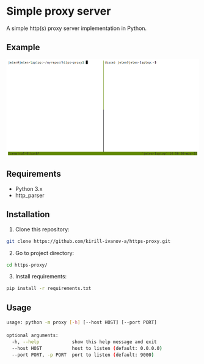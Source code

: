 # Simple proxy server
A simple http(s) proxy server implementation in Python.
## Example

![](https://github.com/kirill-ivanov-a/https-proxy/blob/main/examples/httpbin.gif)
## Requirements
- Python 3.x
- http_parser

## Installation
1. Clone this repository:
```bash
git clone https://github.com/kirill-ivanov-a/https-proxy.git
```
2. Go to project directory:
```bash
cd https-proxy/
```
3. Install requirements:
```bash
pip install -r requirements.txt
```
## Usage
```bash
usage: python -m proxy [-h] [--host HOST] [--port PORT]

optional arguments:
  -h, --help            show this help message and exit
  --host HOST           host to listen (default: 0.0.0.0)
  --port PORT, -p PORT  port to listen (default: 9000)
```

